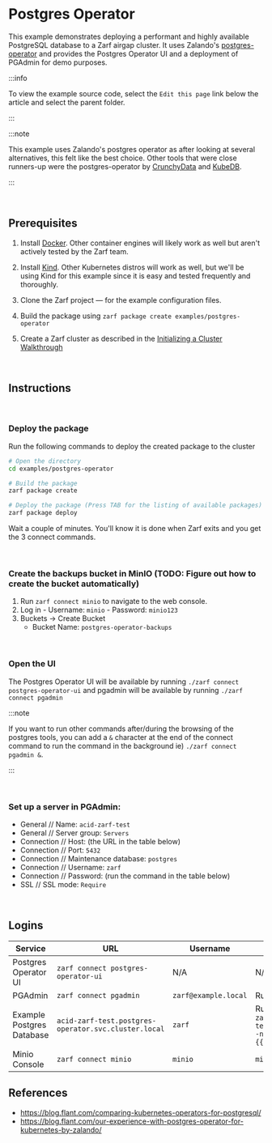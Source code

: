 # Postgres Operator

This example demonstrates deploying a performant and highly available PostgreSQL database to a Zarf airgap cluster. It uses Zalando's [postgres-operator](https://github.com/zalando/postgres-operator) and provides the Postgres Operator UI and a deployment of PGAdmin for demo purposes.

:::info

To view the example source code, select the `Edit this page` link below the article and select the parent folder.

:::

:::note

This example uses Zalando's postgres operator as after looking at several alternatives, this felt like the best choice. Other tools that were close runners-up were the postgres-operator by [CrunchyData](https://github.com/CrunchyData/postgres-operator) and [KubeDB](https://github.com/kubedb/operator).

:::

&nbsp;

## Prerequisites

1. Install [Docker](https://docs.docker.com/get-docker/). Other container engines will likely work as well but aren't actively tested by the Zarf team.

1. Install [Kind](https://github.com/kubernetes-sigs/kind). Other Kubernetes distros will work as well, but we'll be using Kind for this example since it is easy and tested frequently and thoroughly.

1. Clone the Zarf project &mdash; for the example configuration files.

1. Build the package using `zarf package create examples/postgres-operator`

1. Create a Zarf cluster as described in the [Initializing a Cluster Walkthrough](../../docs/13-walkthroughs/1-initializing-a-k8s-cluster.md/)

&nbsp;

## Instructions

&nbsp;

### Deploy the package

Run the following commands to deploy the created package to the cluster

```sh
# Open the directory
cd examples/postgres-operator

# Build the package
zarf package create

# Deploy the package (Press TAB for the listing of available packages)
zarf package deploy
```

Wait a couple of minutes. You'll know it is done when Zarf exits and you get the 3 connect commands.


&nbsp;

### Create the backups bucket in MinIO (TODO: Figure out how to create the bucket automatically)

1. Run `zarf connect minio` to navigate to the web console.
1. Log in - Username: `minio` - Password: `minio123`
1. Buckets -> Create Bucket
   - Bucket Name: `postgres-operator-backups`

&nbsp;

### Open the UI

The Postgres Operator UI will be available by running `./zarf connect postgres-operator-ui` and pgadmin will be available by running `./zarf connect pgadmin`

:::note

If you want to run other commands after/during the browsing of the postgres tools, you can add a `&` character at the end of the connect command to run the command in the background ie) `./zarf connect pgadmin &`.

:::

&nbsp;

### Set up a server in PGAdmin:
  - General // Name: `acid-zarf-test`
  - General // Server group: `Servers`
  - Connection // Host: (the URL in the table below)
  - Connection // Port: `5432`
  - Connection // Maintenance database: `postgres`
  - Connection // Username: `zarf`
  - Connection // Password: (run the command in the table below)
  - SSL // SSL mode: `Require`

&nbsp;

## Logins

| Service                   | URL                                                                                        | Username             | Password                                                                                                                                                   |
| ------------------------- | ------------------------------------------------------------------------------------------ | -------------------- | ---------------------------------------------------------------------------------------------------------------------------------------------------------- |
| Postgres Operator UI      | `zarf connect postgres-operator-ui` | N/A                  | N/A                                                                                                                                                        |
| PGAdmin                   | `zarf connect pgadmin`                           | `zarf@example.local` | Run: `zarf tools get-admin-password`                                                                                                                       |
| Example Postgres Database | `acid-zarf-test.postgres-operator.svc.cluster.local`                                       | `zarf`               | Run: `echo $(kubectl get secret zarf.acid-zarf-test.credentials.postgresql.acid.zalan.do -n postgres-operator --template={{.data.password}} \| base64 -d)` |
| Minio Console             | `zarf connect minio`               | `minio`              | `minio123`                                                                                                                                                 |

## References
- https://blog.flant.com/comparing-kubernetes-operators-for-postgresql/
- https://blog.flant.com/our-experience-with-postgres-operator-for-kubernetes-by-zalando/
